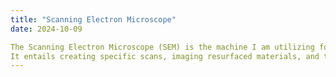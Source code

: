 ```yaml
---
title: "Scanning Electron Microscope"
date: 2024-10-09

The Scanning Electron Microscope (SEM) is the machine I am utilizing for my independent study. 
It entails creating specific scans, imaging resurfaced materials, and testing structure stability
---
```

